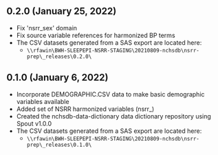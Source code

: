 ## 0.2.0 (January 25, 2022)

- Fix 'nsrr_sex' domain
- Fix source variable references for harmonized BP terms
- The CSV datasets generated from a SAS export are located here:
  - `\\rfawin\BWH-SLEEPEPI-NSRR-STAGING\20210809-nchsdb\nsrr-prep\_releases\0.2.0\`

## 0.1.0 (January 6, 2022)

- Incorporate DEMOGRAPHIC.CSV data to make basic demographic variables available
- Added set of NSRR harmonized variables (nsrr_)
- Created the nchsdb-data-dictionary data dictionary repository using Spout v1.0.0
- The CSV datasets generated from a SAS export are located here:
  - `\\rfawin\BWH-SLEEPEPI-NSRR-STAGING\20210809-nchsdb\nsrr-prep\_releases\0.1.0\`
